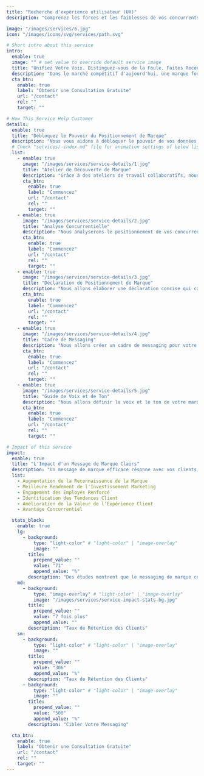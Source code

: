 ```yaml
---
title: "Recherche d'expérience utilisateur (UX)"
description: "Comprenez les forces et les faiblesses de vos concurrents."

image: "/images/services/6.jpg"
icon: "/images/icons/svg/services/path.svg"

# Short intro about this service
intro:
  enable: true
  image: "" # set value to override default service image
  title: "Unifiez Votre Voix. Distinguez-vous de la Foule. Faites Reconnaître Votre Marque."
  description: "Dans le marché compétitif d'aujourd'hui, une marque forte est votre atout le plus précieux. Nous vous aidons à créer une stratégie de positionnement et de messaging claire et convaincante qui vous différencie de la concurrence et résonne profondément avec votre public cible."
  cta_btn:
    enable: true
    label: "Obtenir une Consultation Gratuite"
    url: "/contact"
    rel: ""
    target: ""

# How This Service Help Customer
details:
  enable: true
  title: "Débloquez le Pouvoir du Positionnement de Marque"
  description: "Nous vous aidons à débloquer le pouvoir de vos données clients pour en savoir plus sur qui sont vos clients, ce qui les motive et comment ils interagissent avec votre marque. Grâce à des analyses sophistiquées et des méthodes éprouvées"
  # Check "services/-index.md" file for animation settings of below list
  list:
    - enable: true
      image: "/images/services/service-details/1.jpg"
      title: "Atelier de Découverte de Marque"
      description: "Grâce à des ateliers de travail collaboratifs, nous allons découvrir les valeurs fondamentales de votre marque, votre public cible."
      cta_btn:
        enable: true
        label: "Commencez"
        url: "/contact"
        rel: ""
        target: ""
    - enable: true
      image: "/images/services/service-details/2.jpg"
      title: "Analyse Concurrentielle"
      description: "Nous analyserons le positionnement de vos concurrents pour différencier votre marque."
      cta_btn:
        enable: true
        label: "Commencez"
        url: "/contact"
        rel: ""
        target: ""
    - enable: true
      image: "/images/services/service-details/3.jpg"
      title: "Déclaration de Positionnement de Marque"
      description: "Nous allons élaborer une déclaration concise qui capture l'essence de votre marque."
      cta_btn:
        enable: true
        label: "Commencez"
        url: "/contact"
        rel: ""
        target: ""
    - enable: true
      image: "/images/services/service-details/4.jpg"
      title: "Cadre de Messaging"
      description: "Nous allons créer un cadre de messaging pour votre site web et vos réseaux sociaux."
      cta_btn:
        enable: true
        label: "Commencez"
        url: "/contact"
        rel: ""
        target: ""
    - enable: true
      image: "/images/services/service-details/5.jpg"
      title: "Guide de Voix et de Ton"
      description: "Nous allons définir la voix et le ton de votre marque, pour assurer que vos communications résonnent."
      cta_btn:
        enable: true
        label: "Commencez"
        url: "/contact"
        rel: ""
        target: ""

# Impact of this service
impact:
  enable: true
  title: "L'Impact d'un Message de Marque Clairs"
  description: "Un message de marque efficace résonne avec vos clients, établissant une confiance et des liens émotionnels. Il s'agit de parler leur langage et de comprendre leurs besoins."
  list:
    - Augmentation de la Reconnaissance de la Marque
    - Meilleure Rendement de l'Investissement Marketing
    - Engagement des Employés Renforcé
    - Identification des Tendances Client
    - Amélioration de la Valeur de l'Expérience Client
    - Avantage Concurrentiel

  stats_block:
    enable: true
    lg:
      - background:
          type: "light-color" # "light-color" | "image-overlay"
          image: ""
        title:
          prepend_value: ""
          value: "71"
          append_value: "%"
        description: "Des études montrent que le messaging de marque cohérent peut entraîner une augmentation de 71% de la reconnaissance de la marque."
    md:
      - background:
          type: "image-overlay" # "light-color" | "image-overlay"
          image: "/images/services/service-impact-stats-bg.jpg"
        title:
          prepend_value: ""
          value: "7 fois plus"
          append_value: ""
        description: "Taux de Rétention des Clients"
    sm:
      - background:
          type: "light-color" # "light-color" | "image-overlay"
          image: ""
        title:
          prepend_value: ""
          value: "306"
          append_value: "%"
        description: "Taux de Rétention des Clients"
      - background:
          type: "light-color" # "light-color" | "image-overlay"
          image: ""
        title:
          prepend_value: ""
          value: "500"
          append_value: "%"
        description: "Cibler Votre Messaging"

  cta_btn:
    enable: true
    label: "Obtenir une Consultation Gratuite"
    url: "/contact"
    rel: ""
    target: ""
---
```

